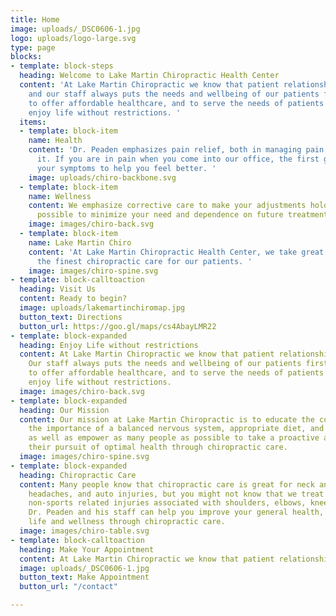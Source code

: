 ```yaml
---
title: Home
image: uploads/_DSC0606-1.jpg
logo: uploads/logo-large.svg
type: page
blocks:
- template: block-steps
  heading: Welcome to Lake Martin Chiropractic Health Center
  content: 'At Lake Martin Chiropractic we know that patient relationships are important,
    and our staff always puts the needs and wellbeing of our patients first. We strive
    to offer affordable healthcare, and to serve the needs of patients so they can
    enjoy life without restrictions. '
  items:
  - template: block-item
    name: Health
    content: 'Dr. Peaden emphasizes pain relief, both in managing pain and eliminating
      it. If you are in pain when you come into our office, the first goal is to reduce
      your symptoms to help you feel better. '
    image: uploads/chiro-backbone.svg
  - template: block-item
    name: Wellness
    content: We emphasize corrective care to make your adjustments hold as long as
      possible to minimize your need and dependence on future treatments. 
    image: images/chiro-back.svg
  - template: block-item
    name: Lake Martin Chiro
    content: 'At Lake Martin Chiropractic Health Center, we take great pride in providing
      the finest chiropractic care for our patients. '
    image: images/chiro-spine.svg
- template: block-calltoaction
  heading: Visit Us
  content: Ready to begin?
  image: uploads/lakemartinchiromap.jpg
  button_text: Directions
  button_url: https://goo.gl/maps/cs4AbayLMR22
- template: block-expanded
  heading: Enjoy Life without restrictions
  content: At Lake Martin Chiropractic we know that patient relationships are important.
    Our staff always puts the needs and wellbeing of our patients first. We strive
    to offer affordable healthcare, and to serve the needs of patients so they can
    enjoy life without restrictions.
  image: images/chiro-back.svg
- template: block-expanded
  heading: Our Mission
  content: Our mission at Lake Martin Chiropractic is to educate the community on
    the importance of a balanced nervous system, appropriate diet, and active lifestyle,
    as well as empower as many people as possible to take a proactive approach in
    their pursuit of optimal health through chiropractic care.
  image: images/chiro-spine.svg
- template: block-expanded
  heading: Chiropractic Care
  content: Many people know that chiropractic care is great for neck and back pain,
    headaches, and auto injuries, but you might not know that we treat sports and
    non-sports related injuries associated with shoulders, elbows, knees, feet, etc.…
    Dr. Peaden and his staff can help you improve your general health, quality of
    life and wellness through chiropractic care.
  image: images/chiro-table.svg
- template: block-calltoaction
  heading: Make Your Appointment
  content: At Lake Martin Chiropractic we know that patient relationships are important.
  image: uploads/_DSC0606-1.jpg
  button_text: Make Appointment
  button_url: "/contact"

---
```

